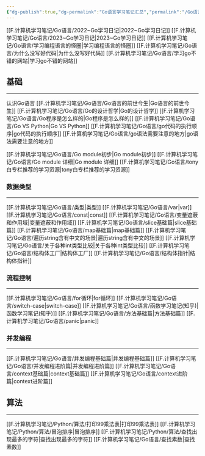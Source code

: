 ```yaml
---
{"dg-publish":true,"dg-permalink":"Go语言学习笔记汇总","permalink":"/Go语言学习笔记汇总/","noteIcon":"","created":"","updated":""}
---
```



[[F.计算机学习笔记/Go语言/2022~Go学习日记\|2022~Go学习日记]]
[[F.计算机学习笔记/Go语言/2023~Go学习日记\|2023~Go学习日记]]
[[F.计算机学习笔记/Go语言/学习编程语言的怪圈\|学习编程语言的怪圈]]
[[F.计算机学习笔记/Go语言/为什么没写好代码\|为什么没写好代码]]
[[F.计算机学习笔记/Go语言/学习go不错的网站\|学习go不错的网站]]

## 基础
---
认识Go语言
	[[F.计算机学习笔记/Go语言/Go语言的前世今生\|Go语言的前世今生]]
	[[F.计算机学习笔记/Go语言/Go的设计哲学\|Go的设计哲学]]
	[[F.计算机学习笔记/Go语言/Go程序是怎么样的\|Go程序是怎么样的]]
	[[F.计算机学习笔记/Go语言/Go VS Python\|Go VS Python]]
	[[F.计算机学习笔记/Go语言/go代码的执行顺序\|go代码的执行顺序]]
	[[F.计算机学习笔记/Go语言/go语法需要注意的地方\|go语法需要注意的地方]]

[[F.计算机学习笔记/Go语言/Go module初步\|Go module初步]]
[[F.计算机学习笔记/Go语言/Go module 详细\|Go module 详细]]
[[F.计算机学习笔记/Go语言/tony白专栏推荐的学习资源\|tony白专栏推荐的学习资源]]

### 数据类型
---
[[F.计算机学习笔记/Go语言/类型\|类型]]
[[F.计算机学习笔记/Go语言/var\|var]]
[[F.计算机学习笔记/Go语言/const\|const]]
[[F.计算机学习笔记/Go语言/变量遮蔽和作用域\|变量遮蔽和作用域]]
[[F.计算机学习笔记/Go语言/slice基础篇\|slice基础篇]]
[[F.计算机学习笔记/Go语言/map基础篇\|map基础篇]]
[[F.计算机学习笔记/Go语言/遍历string含有中文的场景\|遍历string含有中文的场景]]
[[F.计算机学习笔记/Go语言/关于各种int类型比较\|关于各种int类型比较]]
[[F.计算机学习笔记/Go语言/结构体工厂\|结构体工厂]]
[[F.计算机学习笔记/Go语言/结构体指针\|结构体指针]]

### 流程控制
---
[[F.计算机学习笔记/Go语言/for循环\|for循环]]
[[F.计算机学习笔记/Go语言/switch-case\|switch-case]]
[[F.计算机学习笔记/Go语言/函数学习笔记(知乎)\|函数学习笔记(知乎)]]
[[F.计算机学习笔记/Go语言/方法基础篇\|方法基础篇]]
[[F.计算机学习笔记/Go语言/panic\|panic]]

### 并发编程
---
[[F.计算机学习笔记/Go语言/并发编程基础篇\|并发编程基础篇]]
[[F.计算机学习笔记/Go语言/并发编程进阶篇\|并发编程进阶篇]]
[[F.计算机学习笔记/Go语言/context基础篇\|context基础篇]]
[[F.计算机学习笔记/Go语言/context进阶篇\|context进阶篇]]

## 算法
----
[[F.计算机学习笔记/Python/算法/打印99乘法表\|打印99乘法表]]
[[F.计算机学习笔记/Python/算法/冒泡排序\|冒泡排序]]
[[F.计算机学习笔记/Python/算法/查找出现最多的字符\|查找出现最多的字符]]
[[F.计算机学习笔记/Go语言/查找素数\|查找素数]]

